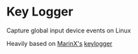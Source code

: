 # Key Logger

Capture global input device events on Linux

Heavily based on [MarinX's](https://github.com/MarinX) [keylogger](https://github.com/MarinX/keylogger)
